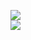 [![](https://img.shields.io/badge/Made%20With-Github%20Spray-lightgrey.svg?style=for-the-badge&logo=github)](https://github.com/Annihil/github-spray#5557)  
[![](https://i.imgur.com/2DrTn0Z.gif)](https://github.com/Annihil/github-spray)